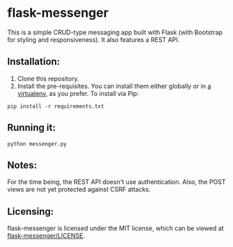 flask-messenger
===============

This is a simple CRUD-type messaging app built with Flask (with Bootstrap for styling and responsiveness). It also features a REST API.

Installation:
-------------

1. Clone this repository.
2. Install the pre-requisites. You can install them either globally or in [a virtualenv](https://virtualenv.pypa.io/en/latest/), as you prefer. To install via Pip:

```
pip install -r requirements.txt
```
Running it:
-----------
```
python messenger.py
```
Notes:
--------

For the time being, the REST API doesn't use authentication. Also, the POST views are not yet protected against CSRF attacks.

Licensing:
----------

flask-messenger is licensed under the MIT license, which can be viewed at [flask-messenger/LICENSE](flask-messenger/LICENSE).
